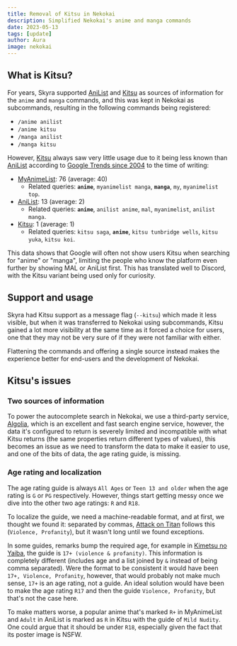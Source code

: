 ```yaml
---
title: Removal of Kitsu in Nekokai
description: Simplified Nekokai's anime and manga commands
date: 2023-05-13
tags: [update]
author: Aura
image: nekokai
---
```


## What is Kitsu?

For years, Skyra supported [AniList][] and [Kitsu][] as sources of information for the `anime` and `manga` commands, and this was kept in Nekokai as subcommands, resulting in the following commands being registered:

- `/anime anilist`
- `/anime kitsu`
- `/manga anilist`
- `/manga kitsu`

However, [Kitsu][] always saw very little usage due to it being less known than [AniList][] according to [Google Trends since 2004](https://trends.google.com/trends/explore?date=all&q=kitsu,anilist,myanimelist&hl=en-GB) to the time of writing:

- [MyAnimeList][]: 76 (average: 40)
  - Related queries: **`anime`**, `myanimelist manga`, **`manga`**, `my`, `myanimelist top`.
- [AniList][]: 13 (average: 2)
  - Related queries: **`anime`**, `anilist anime`, `mal`, `myanimelist`, `anilist manga`.
- [Kitsu][]: 1 (average: 1)
  - Related queries: `kitsu saga`, **`anime`**, `kitsu tunbridge wells`, `kitsu yuka`, `kitsu koi`.

This data shows that Google will often not show users Kitsu when searching for "anime" or "manga", limiting the people who know the platform even further by showing MAL or AniList first. This has translated well to Discord, with the Kitsu variant being used only for curiosity.

## Support and usage

Skyra had Kitsu support as a message flag (`--kitsu`) which made it less visible, but when it was transferred to Nekokai using subcommands, Kitsu gained a lot more visibility at the same time as it forced a choice for users, one that they may not be very sure of if they were not familiar with either.

Flattening the commands and offering a single source instead makes the experience better for end-users and the development of Nekokai.

## Kitsu's issues

### Two sources of information

To power the autocomplete search in Nekokai, we use a third-party service, [Algolia](https://www.algolia.com), which is an excellent and fast search engine service, however, the data it's configured to return is severely limited and incompatible with what Kitsu returns (the same properties return different types of values), this becomes an issue as we need to transform the data to make it easier to use, and one of the bits of data, the age rating guide, is missing.

### Age rating and localization

The age rating guide is always `All Ages` or `Teen 13 and older` when the age rating is `G` or `PG` respectively. However, things start getting messy once we dive into the other two age ratings: `R` and `R18`.

To localize the guide, we need a machine-readable format, and at first, we thought we found it: separated by commas, [Attack on Titan](https://kitsu.io/anime/attack-on-titan) follows this (`Violence, Profanity`), but it wasn't long until we found exceptions.

In some guides, remarks bump the required age, for example in [Kimetsu no Yaiba](https://kitsu.io/anime/kimetsu-no-yaiba), the guide is `17+ (violence & profanity)`. This information is completely different (includes age and a list joined by `&` instead of being comma separated). Were the format to be consistent it would have been `17+, Violence, Profanity`, however, that would probably not make much sense, `17+` is an age rating, not a guide. An ideal solution would have been to make the age rating `R17` and then the guide `Violence, Profanity`, but that's not the case here.

To make matters worse, a popular anime that's marked `R+` in MyAnimeList and `Adult` in AniList is marked as `R` in Kitsu with the guide of `Mild Nudity`. One could argue that it should be under `R18`, especially given the fact that its poster image is NSFW.

[AniList]: https://anilist.co
[Kitsu]: https://kitsu.io
[MyAnimeList]: https://myanimelist.net
